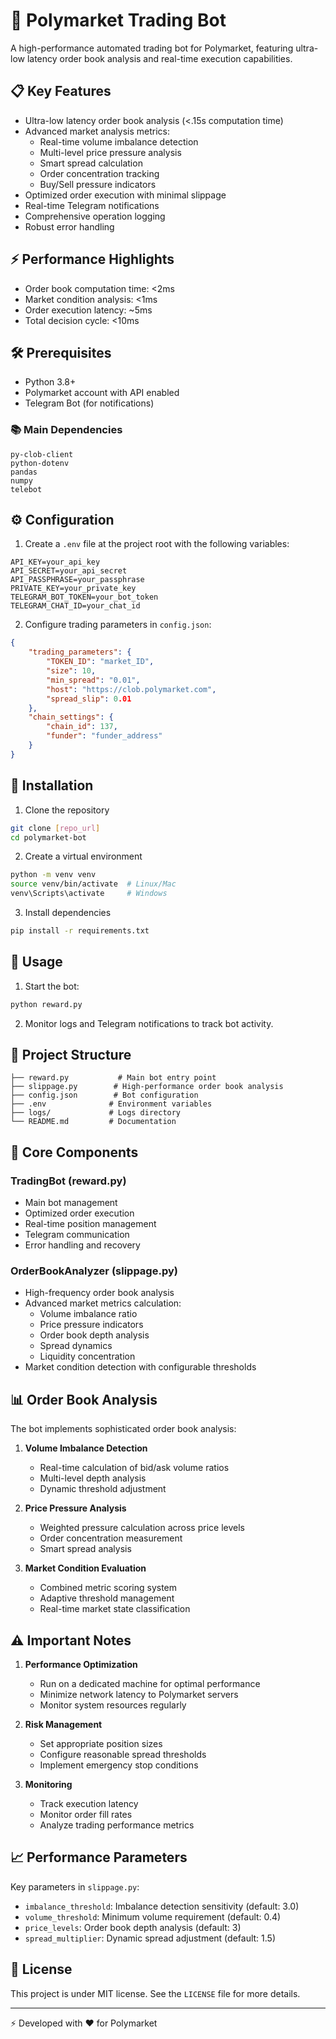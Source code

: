 # 🤖 Polymarket Trading Bot

A high-performance automated trading bot for Polymarket, featuring ultra-low latency order book analysis and real-time execution capabilities.

## 📋 Key Features

- Ultra-low latency order book analysis (<.15s computation time)
- Advanced market analysis metrics:
  - Real-time volume imbalance detection
  - Multi-level price pressure analysis
  - Smart spread calculation
  - Order concentration tracking
  - Buy/Sell pressure indicators
- Optimized order execution with minimal slippage
- Real-time Telegram notifications
- Comprehensive operation logging
- Robust error handling

## ⚡ Performance Highlights

- Order book computation time: <2ms
- Market condition analysis: <1ms
- Order execution latency: ~5ms
- Total decision cycle: <10ms

## 🛠️ Prerequisites

- Python 3.8+
- Polymarket account with API enabled
- Telegram Bot (for notifications)

### 📚 Main Dependencies

```
py-clob-client
python-dotenv
pandas
numpy
telebot
```

## ⚙️ Configuration

1. Create a `.env` file at the project root with the following variables:

```
API_KEY=your_api_key
API_SECRET=your_api_secret
API_PASSPHRASE=your_passphrase
PRIVATE_KEY=your_private_key
TELEGRAM_BOT_TOKEN=your_bot_token
TELEGRAM_CHAT_ID=your_chat_id
```

2. Configure trading parameters in `config.json`:

```json
{
    "trading_parameters": {
        "TOKEN_ID": "market_ID",
        "size": 10,
        "min_spread": "0.01",
        "host": "https://clob.polymarket.com",
        "spread_slip": 0.01
    },
    "chain_settings": {
        "chain_id": 137,
        "funder": "funder_address"
    }
}
```

## 🚀 Installation

1. Clone the repository
```bash
git clone [repo_url]
cd polymarket-bot
```

2. Create a virtual environment
```bash
python -m venv venv
source venv/bin/activate  # Linux/Mac
venv\Scripts\activate     # Windows
```

3. Install dependencies
```bash
pip install -r requirements.txt
```

## 💫 Usage

1. Start the bot:
```bash
python reward.py
```

2. Monitor logs and Telegram notifications to track bot activity.

## 📁 Project Structure

```
├── reward.py           # Main bot entry point
├── slippage.py        # High-performance order book analysis
├── config.json        # Bot configuration
├── .env              # Environment variables
├── logs/             # Logs directory
└── README.md         # Documentation
```

## 🔧 Core Components

### TradingBot (reward.py)
- Main bot management
- Optimized order execution
- Real-time position management
- Telegram communication
- Error handling and recovery

### OrderBookAnalyzer (slippage.py)
- High-frequency order book analysis
- Advanced market metrics calculation:
  - Volume imbalance ratio
  - Price pressure indicators
  - Order book depth analysis
  - Spread dynamics
  - Liquidity concentration
- Market condition detection with configurable thresholds

## 📊 Order Book Analysis

The bot implements sophisticated order book analysis:

1. **Volume Imbalance Detection**
   - Real-time calculation of bid/ask volume ratios
   - Multi-level depth analysis
   - Dynamic threshold adjustment

2. **Price Pressure Analysis**
   - Weighted pressure calculation across price levels
   - Order concentration measurement
   - Smart spread analysis

3. **Market Condition Evaluation**
   - Combined metric scoring system
   - Adaptive threshold management
   - Real-time market state classification

## ⚠️ Important Notes

1. **Performance Optimization**
   - Run on a dedicated machine for optimal performance
   - Minimize network latency to Polymarket servers
   - Monitor system resources regularly

2. **Risk Management**
   - Set appropriate position sizes
   - Configure reasonable spread thresholds
   - Implement emergency stop conditions

3. **Monitoring**
   - Track execution latency
   - Monitor order fill rates
   - Analyze trading performance metrics

## 📈 Performance Parameters

Key parameters in `slippage.py`:
- `imbalance_threshold`: Imbalance detection sensitivity (default: 3.0)
- `volume_threshold`: Minimum volume requirement (default: 0.4)
- `price_levels`: Order book depth analysis (default: 3)
- `spread_multiplier`: Dynamic spread adjustment (default: 1.5)

## 📄 License

This project is under MIT license. See the `LICENSE` file for more details.


---
⚡ Developed with ❤️ for Polymarket